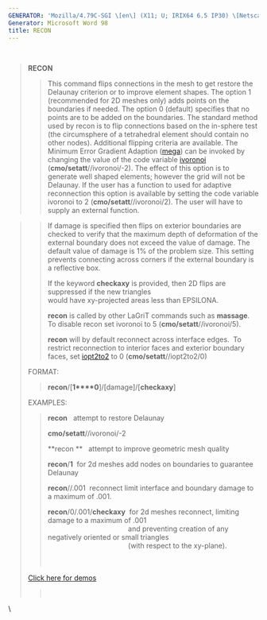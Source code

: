 ```yaml
---
GENERATOR: 'Mozilla/4.79C-SGI \[en\] (X11; U; IRIX64 6.5 IP30) \[Netscape\]'
Generator: Microsoft Word 98
title: RECON
---
```


 

> **RECON**
>
> > This command flips connections in the mesh to get restore the
> > Delaunay criterion or to improve element shapes. The option 1
> > (recommended for 2D meshes only) adds points on the boundaries if
> > needed. The option 0 (default) specifies that no points are to be
> > added on the boundaries. The standard method used by recon is to
> > flip connections based on the in-sphere test (the circumsphere of a
> > tetrahedral element should contain no other nodes). Additional
> > flipping criteria are available. The Minimum Error Gradient Adaption
> > ([mega](RADAPT.md)) can be invoked by changing the value of the
> > code variable [ivoronoi](meshobject.md)
> > (**cmo/setatt**//ivoronoi/-2). The effect of this option is to
> > generate well shaped elements; however the grid will not be
> > Delaunay. If the user has a function to used for adaptive
> > reconnection this option is available by setting the code variable
> > ivoronoi to 2 (**cmo/setatt**//ivoronoi/2). The user will have to
> > supply an external function.

> > If damage is specified then flips on exterior boundaries are checked
> > to verify that the maximum depth of deformation of the external
> > boundary does not exceed the value of damage. The default value of
> > damage is 1% of the problem size. This setting prevents connecting
> > across corners if the external boundary is a reflective box.
> >
> > If the keyword **checkaxy** is provided, then 2D flips are
> > suppressed if the new triangles\
> > would have xy-projected areas less than EPSILONA.
> >
> > **recon** is called by other LaGriT commands such as **massage**. 
> > To disable recon set ivoronoi to 5 (**cmo/setatt**//ivoronoi/5).
> >
> > **recon** will by default reconnect across interface edges.  To
> > restrict reconnection to interior faces and exterior boundary faces,
> > set [iopt2to2](meshobject.md) to 0 (**cmo/setatt**//iopt2to2/0)
>
> FORMAT:
>
> > **recon**/\[**1****0**\]/\[damage\]/\[**checkaxy**\]
>
> EXAMPLES:
>
> > **recon**   attempt to restore Delaunay
> >
> > **cmo/setatt**//ivoronoi/-2
> >
> > **recon **   attempt to improve geometric mesh quality
> >
> > **recon**/**1**  for 2d meshes add nodes on boundaries to guarantee
> > Delaunay
> >
> > **recon**//.001  reconnect limit interface and boundary damage to a
> > maximum of .001.
> >
> > **recon**/0/.001/**checkaxy**  for 2d meshes reconnect, limiting
> > damage to a maximum of .001\
> >                                          and preventing creation of
> > any negatively oriented or small triangles\
> >                                          (with respect to the
> > xy-plane).\
> >  \
> >  
>
> [Click here for demos](demos/2d_recon/test/md/main_2d_recon.md)
>
> >  

\
